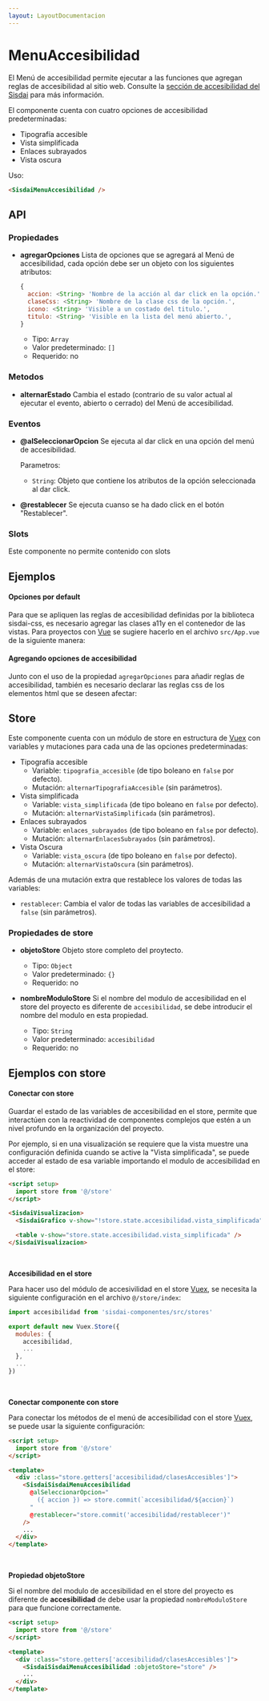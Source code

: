 ```yaml
---
layout: LayoutDocumentacion
---
```


# MenuAccesibilidad

El Menú de accesibilidad permite ejecutar a las funciones que agregan reglas de accesibilidad al sitio web. Consulte la [sección de accesibilidad del Sisdai](https://sisdai.conacyt.mx/accesibilidad/introduccion) para más información.

El componente cuenta con cuatro opciones de accesibilidad predeterminadas:

- Tipografía accesible
- Vista simplificada
- Enlaces subrayados
- Vista oscura

Uso:

```html
<SisdaiMenuAccesibilidad />
```

<section id="api">

## API

### Propiedades

- **agregarOpciones**
  Lista de opciones que se agregará al Menú de accesibilidad, cada opción debe ser un objeto con los siguientes atributos:

  ```js
  {
    accion: <String> 'Nombre de la acción al dar click en la opción.',
    claseCss: <String> 'Nombre de la clase css de la opción.',
    icono: <String> 'Visible a un costado del titulo.',
    titulo: <String> 'Visible en la lista del menú abierto.',
  }
  ```

  - Tipo: `Array`
  - Valor predeterminado: `[]`
  - Requerido: no

### Metodos

- **alternarEstado**
  Cambia el estado (contrario de su valor actual al ejecutar el evento, abierto o cerrado) del Menú de accesibilidad.

### Eventos

- **@alSeleccionarOpcion**
  Se ejecuta al dar click en una opción del menú de accesibilidad.

  Parametros:

  - `String`: Objeto que contiene los atributos de la opción seleccionada al dar click.

- **@restablecer**
  Se ejecuta cuanso se ha dado click en el botón "Restablecer".

### Slots

Este componente no permite contenido con slots

</section>

<section id="ejemplos">

## Ejemplos

#### Opciones por default

Para que se apliquen las reglas de accesibilidad definidas por la biblioteca sisdai-css, es necesario agregar las clases a11y en el contenedor de las vistas. Para proyectos con [Vue](https://vuejs.org/) se sugiere hacerlo en el archivo `src/App.vue` de la siguiente manera:

<utils-ejemplo-doc ruta="menu-accesibilidad/basico.vue"/>

#### Agregando opciones de accesibilidad

Junto con el uso de la propiedad `agregarOpciones` para añadir reglas de accesibilidad, también es necesario declarar las reglas css de los elementos html que se deseen afectar:

<utils-ejemplo-doc ruta="menu-accesibilidad/agregando-opciones.vue"/>

</section>

<section id="store">

## Store

Este componente cuenta con un módulo de store en estructura de [Vuex](https://vuex.vuejs.org/) con variables y mutaciones para cada una de las opciones predeterminadas:

- Tipografía accesible
  - Variable: `tipografia_accesible` (de tipo boleano en `false` por defecto).
  - Mutación: `alternarTipografiaAccesible` (sin parámetros).
- Vista simplificada
  - Variable: `vista_simplificada` (de tipo boleano en `false` por defecto).
  - Mutación: `alternarVistaSimplificada` (sin parámetros).
- Enlaces subrayados
  - Variable: `enlaces_subrayados` (de tipo boleano en `false` por defecto).
  - Mutación: `alternarEnlacesSubrayados` (sin parámetros).
- Vista Oscura
  - Variable: `vista_oscura` (de tipo boleano en `false` por defecto).
  - Mutación: `alternarVistaOscura` (sin parámetros).

Además de una mutación extra que restablece los valores de todas las variables:

- `restablecer`:
  Cambia el valor de todas las variables de accesibilidad a `false` (sin parámetros).

### Propiedades de store

- **objetoStore**
  Objeto store completo del proytecto.

  - Tipo: `Object`
  - Valor predeterminado: `{}`
  - Requerido: no

- **nombreModuloStore**
  Si el nombre del modulo de accesibilidad en el store del proyecto es diferente de `accesibilidad`, se debe introducir el nombre del modulo en esta propiedad.

  - Tipo: `String`
  - Valor predeterminado: `accesibilidad`
  - Requerido: no

</section>

<section id="ejemplos-con-store">

## Ejemplos con store

#### Conectar con store

Guardar el estado de las variables de accesibilidad en el store, permite que interactúen con la reactividad de componentes complejos que estén a un nivel profundo en la organización del proyecto.

Por ejemplo, si en una visualización se requiere que la vista muestre una configuración definida cuando se active la "Vista simplificada", se puede acceder al estado de esa variable importando el modulo de accesibilidad en el store:

```html
<script setup>
  import store from '@/store'
</script>

<SisdaiVisualizacion>
  <SisdaiGrafico v-show="!store.state.accesibilidad.vista_simplificada" />

  <table v-show="store.state.accesibilidad.vista_simplificada" />
</SisdaiVisualizacion>
```

<br />

**Accesibilidad en el store**

Para hacer uso del módulo de accesivilidad en el store [Vuex](https://vuex.vuejs.org/), se necesita la siguiente configuración en el archivo `@/store/index`:

```js
import accesibilidad from 'sisdai-componentes/src/stores'

export default new Vuex.Store({
  modules: {
    accesibilidad,
    ...
  },
  ...
})
```

<br />

**Conectar componente con store**

Para conectar los métodos de el menú de accesibilidad con el store [Vuex](https://vuex.vuejs.org/), se puede usar la siguiente configuración:

```html
<script setup>
  import store from '@/store'
</script>

<template>
  <div :class="store.getters['accesibilidad/clasesAccesibles']">
    <SisdaiSisdaiMenuAccesibilidad
      @alSeleccionarOpcion="
        ({ accion }) => store.commit(`accesibilidad/${accion}`)
      "
      @restablecer="store.commit('accesibilidad/restablecer')"
    />
    ...
  </div>
</template>
```

<br />

**Propiedad objetoStore**

Si el nombre del modulo de accesibilidad en el store del proyecto es diferente de **accesibilidad** de debe usar la propiedad `nombreModuloStore` para que funcione correctamente.

```html
<script setup>
  import store from '@/store'
</script>

<template>
  <div :class="store.getters['accesibilidad/clasesAccesibles']">
    <SisdaiSisdaiMenuAccesibilidad :objetoStore="store" />
    ...
  </div>
</template>
```

</section>
